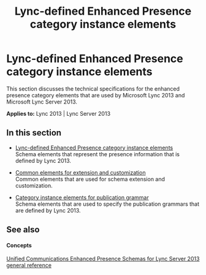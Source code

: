 ﻿---
title: Lync-defined Enhanced Presence category instance elements
TOCTitle: Lync-defined Enhanced Presence category instance elements
ms:assetid: 6ae86e79-7308-4743-a4c8-5bdf079e72c3
ms:mtpsurl: https://msdn.microsoft.com/en-us/library/Dn454688(v=office.15)
ms:contentKeyID: 57093338
ms.date: 07/24/2014
mtps_version: v=office.15
---

# Lync-defined Enhanced Presence category instance elements

This section discusses the technical specifications for the enhanced presence category elements that are used by Microsoft Lync 2013 and Microsoft Lync Server 2013.


**Applies to:** Lync 2013 | Lync Server 2013

## In this section

  - [Lync-defined Enhanced Presence category instance elements](lync-defined-enhanced-presence-category-instance-elements.md)  
    Schema elements that represent the presence information that is defined by Lync 2013.

  - [Common elements for extension and customization](common-elements-for-extension-and-customization.md)  
    Common elements that are used for schema extension and customization.

  - [Category instance elements for publication grammar](category-instance-elements-for-publication-grammar.md)  
    Schema elements that are used to specify the publication grammars that are defined by Lync 2013.

## See also

#### Concepts

[Unified Communications Enhanced Presence Schemas for Lync Server 2013 general reference](unified-communications-enhanced-presence-schemas-for-lync-server-2013-general-reference.md)

